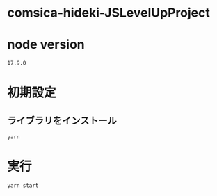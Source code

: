 # comsica-hideki-JSLevelUpProject

# node version

```
17.9.0
```

# 初期設定

## ライブラリをインストール

```
yarn
```

# 実行

```
yarn start
```
